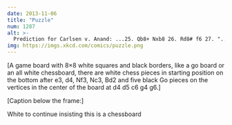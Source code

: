```yaml
---
date: 2013-11-06
title: "Puzzle"
num: 1287
alt: >-
  Prediction for Carlsen v. Anand: ...25. Qb8+ Nxb8 26. Rd8# f6 27. "...dude." Qf5 28. "The game is over, dude." Qxg5 29. Rxe8 0-1 30. "Dude, your move can't be '0-1'. Don't write that down." [Black flips board]
img: https://imgs.xkcd.com/comics/puzzle.png
---
```

[A game board with 8×8 white squares and black borders, like a go board or an all white chessboard, there are white chess pieces in starting position on the bottom after e3, d4, Nf3, Nc3, Bd2 and five black Go pieces on the vertices in the center of the board at d4 d5 c6 g4 g6.]

[Caption below the frame:]

White to continue insisting this is a chessboard